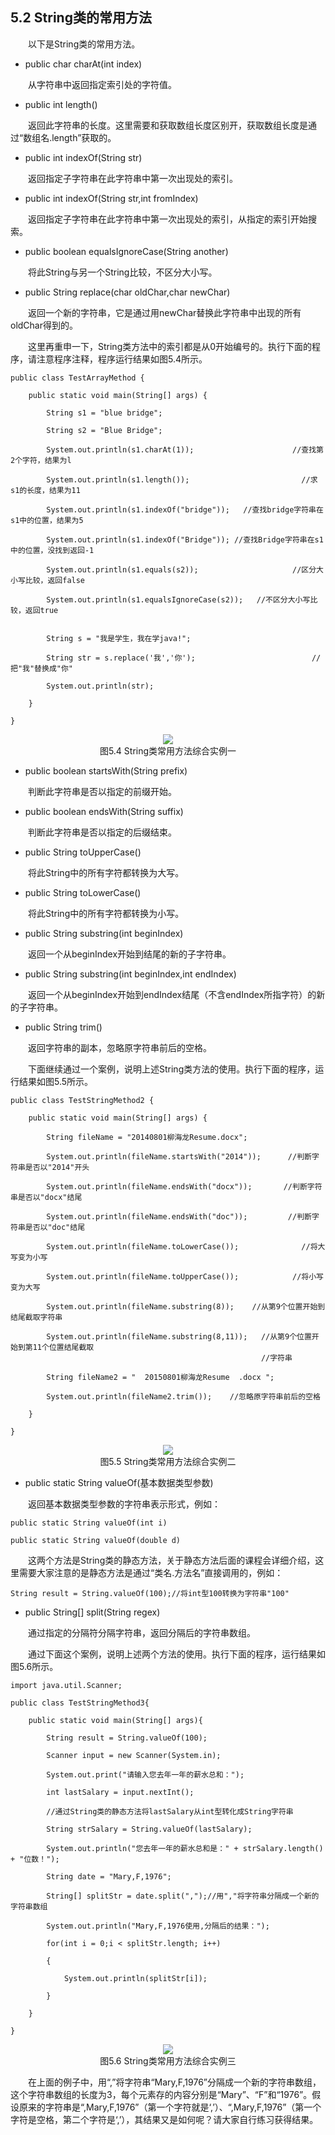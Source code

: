 ## 5.2  String类的常用方法

 

&emsp;&emsp;以下是String类的常用方法。

- public char charAt(int index)

&emsp;&emsp;从字符串中返回指定索引处的字符值。

- public int length()

&emsp;&emsp;返回此字符串的长度。这里需要和获取数组长度区别开，获取数组长度是通过“数组名.length”获取的。

- public int indexOf(String str)

&emsp;&emsp;返回指定子字符串在此字符串中第一次出现处的索引。

- public int indexOf(String str,int fromIndex)

&emsp;&emsp;返回指定子字符串在此字符串中第一次出现处的索引，从指定的索引开始搜索。

- public boolean equalsIgnoreCase(String another)

&emsp;&emsp;将此String与另一个String比较，不区分大小写。

- public String replace(char oldChar,char newChar)

&emsp;&emsp;返回一个新的字符串，它是通过用newChar替换此字符串中出现的所有oldChar得到的。

&emsp;&emsp;这里再重申一下，String类方法中的索引都是从0开始编号的。执行下面的程序，请注意程序注释，程序运行结果如图5.4所示。


```
public class TestArrayMethod {

    public static void main(String[] args) {

        String s1 = "blue bridge";

        String s2 = "Blue Bridge";

        System.out.println(s1.charAt(1));                      //查找第2个字符，结果为l

        System.out.println(s1.length());                         //求s1的长度，结果为11

        System.out.println(s1.indexOf("bridge"));   //查找bridge字符串在s1中的位置，结果为5

        System.out.println(s1.indexOf("Bridge")); //查找Bridge字符串在s1中的位置，没找到返回-1

        System.out.println(s1.equals(s2));                     //区分大小写比较，返回false

        System.out.println(s1.equalsIgnoreCase(s2));   //不区分大小写比较，返回true


        String s = "我是学生，我在学java!";

        String str = s.replace('我','你');                          //把"我"替换成"你"

        System.out.println(str);

    }

}
```

<center><img  src="https://labfile.oss.aliyuncs.com/library/textbook-java1/img/d5z/tu5.4.png"/></center>
<center> 图5.4  String类常用方法综合实例一</center>  


- public boolean startsWith(String prefix)

&emsp;&emsp;判断此字符串是否以指定的前缀开始。

- public boolean endsWith(String suffix)

&emsp;&emsp;判断此字符串是否以指定的后缀结束。

- public String toUpperCase()

&emsp;&emsp;将此String中的所有字符都转换为大写。

- public String toLowerCase()

&emsp;&emsp;将此String中的所有字符都转换为小写。

- public String substring(int beginIndex)

&emsp;&emsp;返回一个从beginIndex开始到结尾的新的子字符串。

- public String substring(int beginIndex,int endIndex)

&emsp;&emsp;返回一个从beginIndex开始到endIndex结尾（不含endIndex所指字符）的新的子字符串。

- public String trim()

&emsp;&emsp;返回字符串的副本，忽略原字符串前后的空格。

&emsp;&emsp;下面继续通过一个案例，说明上述String类方法的使用。执行下面的程序，运行结果如图5.5所示。


```
public class TestStringMethod2 {

    public static void main(String[] args) {

        String fileName = "20140801柳海龙Resume.docx";

        System.out.println(fileName.startsWith("2014"));      //判断字符串是否以"2014"开头

        System.out.println(fileName.endsWith("docx"));       //判断字符串是否以"docx"结尾

        System.out.println(fileName.endsWith("doc"));         //判断字符串是否以"doc"结尾

        System.out.println(fileName.toLowerCase());              //将大写变为小写

        System.out.println(fileName.toUpperCase());            //将小写变为大写

        System.out.println(fileName.substring(8));    //从第9个位置开始到结尾截取字符串

        System.out.println(fileName.substring(8,11));   //从第9个位置开始到第11个位置结尾截取
        												//字符串

        String fileName2 = "  20150801柳海龙Resume  .docx "; 

        System.out.println(fileName2.trim());    //忽略原字符串前后的空格

    }

}
```

<center><img  src="https://labfile.oss.aliyuncs.com/library/textbook-java1/img/d5z/tu5.5.png"/></center>
<center>图5.5  String类常用方法综合实例二 </center>  


- public static String valueOf(基本数据类型参数)

&emsp;&emsp;返回基本数据类型参数的字符串表示形式，例如：


```
public static String valueOf(int i)

public static String valueOf(double d)
```


&emsp;&emsp;这两个方法是String类的静态方法，关于静态方法后面的课程会详细介绍，这里需要大家注意的是静态方法是通过“类名.方法名”直接调用的，例如：


```
String result = String.valueOf(100);//将int型100转换为字符串"100"
```


- public String[] split(String regex)

&emsp;&emsp;通过指定的分隔符分隔字符串，返回分隔后的字符串数组。

&emsp;&emsp;通过下面这个案例，说明上述两个方法的使用。执行下面的程序，运行结果如图5.6所示。


```
import java.util.Scanner;

public class TestStringMethod3{

    public static void main(String[] args){

        String result = String.valueOf(100);

        Scanner input = new Scanner(System.in);

        System.out.print("请输入您去年一年的薪水总和：");

        int lastSalary = input.nextInt();

        //通过String类的静态方法将lastSalary从int型转化成String字符串

        String strSalary = String.valueOf(lastSalary);

        System.out.println("您去年一年的薪水总和是：" + strSalary.length() + "位数！");

        String date = "Mary,F,1976";

        String[] splitStr = date.split(",");//用","将字符串分隔成一个新的字符串数组

        System.out.println("Mary,F,1976使用,分隔后的结果：");

        for(int i = 0;i < splitStr.length; i++)

        {

       		System.out.println(splitStr[i]);

        }       

    }

}
```

<center><img  src="https://labfile.oss.aliyuncs.com/library/textbook-java1/img/d5z/tu5.6.png"/></center>
<center> 图5.6  String类常用方法综合实例三 </center>  


&emsp;&emsp;在上面的例子中，用“,”将字符串“Mary,F,1976”分隔成一个新的字符串数组，这个字符串数组的长度为3，每个元素存的内容分别是“Mary”、“F”和“1976”。假设原来的字符串是“,Mary,F,1976”（第一个字符就是‘,’）、“,Mary,F,1976”（第一个字符是空格，第二个字符是‘,’），其结果又是如何呢？请大家自行练习获得结果。



